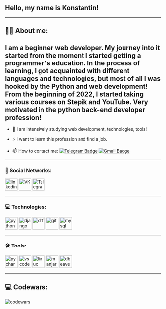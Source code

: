 ## Hello, my name is Konstantin!

---

## :man_technologist: About me:

## I am a beginner web developer. My journey into it started from the moment I started getting a programmer's education. In the process of learning, I got acquainted with different languages and technologies, but most of all I was hooked by the Python and web development! From the beginning of 2022, I started taking various courses on Stepik and YouTube. Very motivated in the python back-end developer profession!

- :telescope: I am intensively studying web development, technologies, tools!

- :zap: I want to learn this profession and find a job.

- :mailbox: How to contact me: [![Telegram Badge](https://img.shields.io/badge/-Telegram-blue?style=flat%logo=Telegram%logoColor=white)](https://t.me/wizyao) [![Gmail Badge](https://img.shields.io/badge/-Gmail-red?style=flat%logo=Gmail%logoColor=white)](mailto:kostya4py@gmail.com)

---

### 🤝 Social Networks:
  
  <div id="badges">
    <a href="https://www.linkedin.com/in/konstantin-novikov-dev/" target"_blank">
      <img src="https://cdn-icons-png.flaticon.com/512/2504/2504799.png" width="40" height="40" alt="linkedin" /> 
    </a>
    <a href="https://https://vk.com/wizyao/" target"_blank">
      <img src="https://cdn-icons-png.flaticon.com/512/145/145813.png" width="40" height="40" alt="VK" /> 
    </a>
    <a href="https://t.me/wizyao" target"_blank">
      <img src="https://cdn-icons-png.flaticon.com/512/2111/2111646.png" width="40" height="40" alt="Telegram" /> 
    </a>
  </div>
  
  ---
  
  ### 💻 Technologies:
  
  <div>
    <img src="https://pics.freeicons.io/uploads/icons/png/12785093741551942290-512.png" title="python" alt="python" width="40" height="40">
    <img src="https://pics.freeicons.io/uploads/icons/png/9686895801536233213-512.png" title="django" alt="django" width="40" height="40">
    <img src="https://www.django-rest-framework.org/img/logo.png" title="drf" alt="drf" width="40" height="40">
    <img src="https://pics.freeicons.io/uploads/icons/png/9374299221540553610-512.png" title="git" alt="git" width="40" height="40">
    <img src="https://cdn.jsdelivr.net/gh/devicons/devicon/icons/mysql/mysql-original.svg" title="mysql" alt="mysql" width="40" height="40">
  </div>
  
  ---
  
  ### 🛠️ Tools:
  
  <div>
    <img src="https://pics.freeicons.io/uploads/icons/png/11951723851551942290-512.png" title="pycharm" alt="pycharm" width="40" height="40">
    <img src="https://cdn.jsdelivr.net/gh/devicons/devicon/icons/vscode/vscode-original.svg" title="vs code" alt="vs code" width="40" height="40">
    <img src="https://cdn.jsdelivr.net/gh/devicons/devicon/icons/linux/linux-original.svg" title="linux" alt="linux" width="40" height="40">
    <img src="https://cdn.icon-icons.com/icons2/1381/PNG/512/manjarowelcome_94304.png" title="manjaro" alt="manjaro" width="40" height="40">
    <img src="https://cdn.icon-icons.com/icons2/1381/PNG/512/dbeaver_94555.png" title="dbeaver" alt="dbeaver" width="40" height="40">
  </div>

---

## 💻 Codewars:

![codewars](https://www.codewars.com/users/NovikovKonstantin-git/badges/large)

